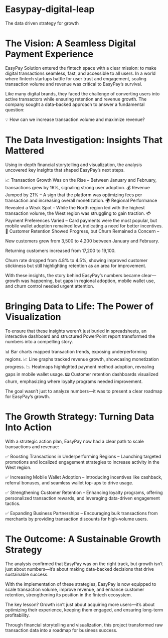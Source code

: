 # Easypay-digital-leap
The data driven strategy for growth

# The Vision: A Seamless Digital Payment Experience

EasyPay Solution entered the fintech space with a clear mission: to make digital transactions seamless, fast, and accessible to all users. In a world where fintech startups battle for user trust and engagement, scaling transaction volume and revenue was critical to EasyPay’s survival.

Like many digital brands, they faced the challenge of converting users into active transactors while ensuring retention and revenue growth. The company sought a data-backed approach to answer a fundamental question:

💡 How can we increase transaction volume and maximize revenue?


# The Data Investigation: Insights That Mattered

Using in-depth financial storytelling and visualization, the analysis uncovered key insights that shaped EasyPay’s next steps.

📈 Transaction Growth Was on the Rise – Between January and February, transactions grew by 16%, signaling strong user adoption.
💰 Revenue Jumped by 21% – A sign that the platform was optimizing fees per transaction and increasing overall monetization.
🌍 Regional Performance Revealed a Weak Spot – While the North region led with the highest transaction volume, the West region was struggling to gain traction.
💳 Payment Preferences Varied – Card payments were the most popular, but mobile wallet adoption remained low, indicating a need for better incentives.
🔄 Customer Retention Showed Progress, but Churn Remained a Concern –

New customers grew from 3,500 to 4,200 between January and February.

Returning customers increased from 17,200 to 19,100.

Churn rate dropped from 4.8% to 4.5%, showing improved customer stickiness but still highlighting retention as an area for improvement.

With these insights, the story behind EasyPay’s numbers became clear—growth was happening, but gaps in regional adoption, mobile wallet use, and churn control needed urgent attention.


# Bringing Data to Life: The Power of Visualization

To ensure that these insights weren’t just buried in spreadsheets, an interactive dashboard and structured PowerPoint report transformed the numbers into a compelling story.

📊 Bar charts mapped transaction trends, exposing underperforming regions.
📈 Line graphs tracked revenue growth, showcasing monetization progress.
📉 Heatmaps highlighted payment method adoption, revealing gaps in mobile wallet usage.
📟 Customer retention dashboards visualized churn, emphasizing where loyalty programs needed improvement.

The goal wasn’t just to analyze numbers—it was to present a clear roadmap for EasyPay’s growth.


# The Growth Strategy: Turning Data Into Action

With a strategic action plan, EasyPay now had a clear path to scale transactions and revenue:

✅ Boosting Transactions in Underperforming Regions – Launching targeted promotions and localized engagement strategies to increase activity in the West region.

✅ Increasing Mobile Wallet Adoption – Introducing incentives like cashback, referral bonuses, and seamless wallet top-ups to drive usage.

✅ Strengthening Customer Retention – Enhancing loyalty programs, offering personalized transaction rewards, and leveraging data-driven engagement tactics.

✅ Expanding Business Partnerships – Encouraging bulk transactions from merchants by providing transaction discounts for high-volume users.


# The Outcome: A Sustainable Growth Strategy

The analysis confirmed that EasyPay was on the right track, but growth isn’t just about numbers—it’s about making data-backed decisions that drive sustainable success.

With the implementation of these strategies, EasyPay is now equipped to scale transaction volume, improve revenue, and enhance customer retention, strengthening its position in the fintech ecosystem.

The key lesson? Growth isn’t just about acquiring more users—it’s about optimizing their experience, keeping them engaged, and ensuring long-term profitability.

Through financial storytelling and visualization, this project transformed raw transaction data into a roadmap for business success.
